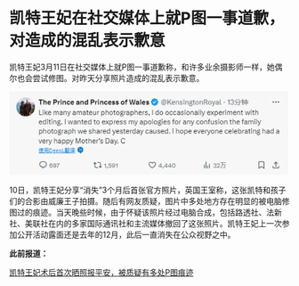 # 凯特王妃在社交媒体上就P图一事道歉，对造成的混乱表示歉意

凯特王妃3月11日在社交媒体上就P图一事道歉称，和许多业余摄影师一样，她偶尔也会尝试修图。对昨天分享照片造成的混乱表示歉意。

![21a390dccd42dc188376025470eb28cf.jpg](https://raw.githubusercontent.com/qqhsx/qqnews_image/main/2024/03/11/凯特王妃在社交媒体上就P图一事道歉，对造成的混乱表示歉意/21a390dccd42dc188376025470eb28cf.jpg)

10日，凯特王妃分享“消失”3个月后首张官方照片，英国王室称，这张凯特和孩子们的合影由威廉王子拍摄。随后有网友质疑，图片中多处地方存在明显的被电脑修图过的痕迹。当天晚些时候，由于怀疑该照片经过电脑合成，包括路透社、法新社、美联社在内的多家国际通讯社和主流媒体撤回了这张照片。凯特王妃上一次参加公开活动露面还是去年的12月，此后一直消失在公众视野之中。

**此前报道：**

[凯特王妃术后首次晒照报平安，被质疑有多处P图痕迹](https://news.qq.com/rain/a/20240311A0733D00)

